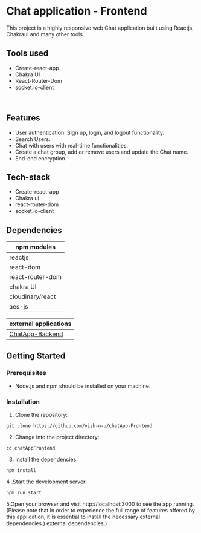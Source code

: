# Chat application - Frontend
This project is a highly responsive web Chat application built using Reactjs, Chakraui and many other tools.




## Tools used
- Create-react-app 
- Chakra UI
- React-Router-Dom
- socket.io-client

<br/>

## Features
- User authentication: Sign up, login, and logout functionality.
- Search Users.
- Chat with users with real-time functionalities.
- Create a chat group, add or remove users and update the Chat name.
- End-end encryption
## Tech-stack
- Create-react-app
- Chakra ui
- react-router-dom
- socket.io-client

## Dependencies
|npm modules|
|-|
|reactjs|
|react-dom|
|react-router-dom|
|chakra UI|
|cloudinary/react|
|aes-js|

|external applications|
|-|
|[ChatApp-Backend](https://github.com/vish-n-u/chatApp-Backend)|


## Getting Started

### Prerequisites

- Node.js and npm should be installed on your machine.

### Installation

1. Clone the repository:
  ```shell
git clone https://github.com/vish-n-u/chatApp-Frontend
```

2. Change into the project directory:
```shell
cd chatAppFrontend
```

3. Install the dependencies:
```shell
npm install
```

4 .Start the development server:
```shell
npm run start
```

 5.Open your browser and visit http://localhost:3000 to see the app running.
 </br>
 (Please note that in order to experience the full range of features offered by this application, it is essential to install the necessary external dependencies.) external dependencies.)
